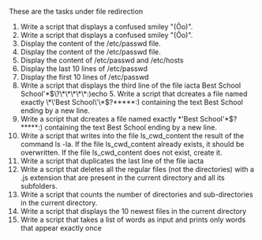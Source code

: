 These are the tasks under file redirection
1. Write a script that displays a confused smiley "(Ôo)".
1. Write a script that displays a confused smiley "(Ôo)".
2. Display the content of the /etc/passwd file.
2. Display the content of the /etc/passwd file.
3. Display the content of /etc/passwd and /etc/hosts
4. Display the last 10 lines of /etc/passwd
4. Display the first 10 lines of /etc/passwd
5. Write a script that displays the third line of the file iacta
Best School School\'\*$\?\*\*\*\*\*:)echo 5. Write a script that dcreates a file named exactly \*\'Best School\'\*$\?\*\*\*\*\*:) containing the text Best School ending by a new line.
5. Write a script that dcreates a file named exactly \*\'Best School\'\*$\?\*\*\*\*\*:) containing the text Best School ending by a new line.
8. Write a script that writes into the file ls_cwd_content the result of the command ls -la. If the file ls_cwd_content already exists, it should be overwritten. If the file ls_cwd_content does not exist, create it.
9. Write a script that duplicates the last line of the file iacta
10. Write a script that deletes all the regular files (not the directories) with a .js extension that are present in the current directory and all its subfolders.
11. Write a script that counts the number of directories and sub-directories in the current directory.
12. Write a script that displays the 10 newest files in the current directory
12. Write a script that takes a list of words as input and prints only words that appear exactly once
